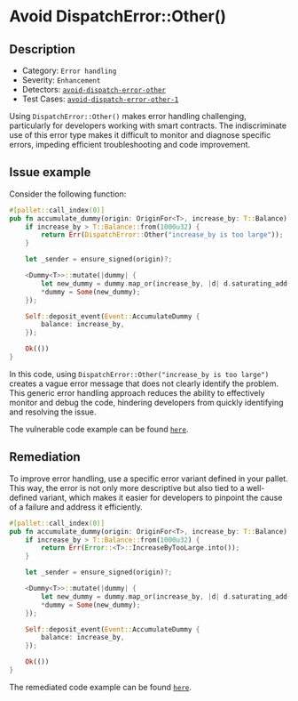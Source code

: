 # Avoid DispatchError::Other()

## Description

- Category: `Error handling`
- Severity: `Enhancement`
- Detectors: [`avoid-dispatch-error-other`](https://github.com/CoinFabrik/scout-audit/tree/main/detectors/substrate-pallets/avoid-dispatcherror-other)
- Test Cases: [`avoid-dispatch-error-other-1`](https://github.com/CoinFabrik/scout-audit/tree/main/test-cases/substrate-pallets/avoid-dispatcherror-other)

Using `DispatchError::Other()` makes error handling challenging, particularly for developers working with smart contracts. The indiscriminate use of this error type makes it difficult to monitor and diagnose specific errors, impeding efficient troubleshooting and code improvement.

## Issue example

Consider the following function:

```rust
#[pallet::call_index(0)]
pub fn accumulate_dummy(origin: OriginFor<T>, increase_by: T::Balance) -> DispatchResult {
    if increase_by > T::Balance::from(1000u32) {
        return Err(DispatchError::Other("increase_by is too large"));
    }

    let _sender = ensure_signed(origin)?;

    <Dummy<T>>::mutate(|dummy| {
        let new_dummy = dummy.map_or(increase_by, |d| d.saturating_add(increase_by));
        *dummy = Some(new_dummy);
    });

    Self::deposit_event(Event::AccumulateDummy {
        balance: increase_by,
    });

    Ok(())
}
```

In this code, using `DispatchError::Other("increase_by is too large")` creates a vague error message that does not clearly identify the problem. This generic error handling approach reduces the ability to effectively monitor and debug the code, hindering developers from quickly identifying and resolving the issue.

The vulnerable code example can be found [`here`](https://github.com/CoinFabrik/scout-audit/tree/main/test-cases/substrate-pallets/avoid-dispatcherror-other/vulnerable/vulnerable-1).

## Remediation

To improve error handling, use a specific error variant defined in your pallet. This way, the error is not only more descriptive but also tied to a well-defined variant, which makes it easier for developers to pinpoint the cause of a failure and address it efficiently.

```rust
#[pallet::call_index(0)]
pub fn accumulate_dummy(origin: OriginFor<T>, increase_by: T::Balance) -> DispatchResult {
    if increase_by > T::Balance::from(1000u32) {
        return Err(Error::<T>::IncreaseByTooLarge.into());
    }

    let _sender = ensure_signed(origin)?;

    <Dummy<T>>::mutate(|dummy| {
        let new_dummy = dummy.map_or(increase_by, |d| d.saturating_add(increase_by));
        *dummy = Some(new_dummy);
    });

    Self::deposit_event(Event::AccumulateDummy {
        balance: increase_by,
    });

    Ok(())
}
```

The remediated code example can be found [`here`](https://github.com/CoinFabrik/scout-audit/tree/main/test-cases/substrate-pallets/avoid-dispatcherror-other/remediated/remediated-1).
